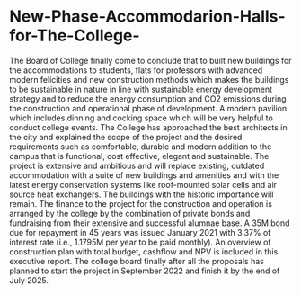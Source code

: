 # New-Phase-Accommodarion-Halls-for-The-College-
The Board of College finally come to conclude that to built new buildings for the accommodations to students, flats for professors with advanced modern felicities and new construction methods which makes the buildings to be sustainable in nature in line with sustainable energy development strategy and to reduce the energy consumption and CO2 emissions during the construction and operational phase of development. A modern pavilion which includes dinning and cocking space which will be very helpful to conduct college events. The College has approached the best architects in the city and explained the scope of the project and the desired requirements such as comfortable, durable and modern addition to the campus that is functional, cost effective, elegant and sustainable. The project is extensive and ambitious and will replace existing, outdated accommodation with a suite of new buildings and amenities and with the latest energy conservation systems like roof-mounted solar cells and air source heat exchangers. The buildings with the historic importance will remain. The finance to the project for the construction and operation is arranged by the college by the combination of private bonds and fundraising from their extensive and successful alumnae base. A 35M bond due for repayment in 45 years was issued January 2021 with 3.37% of interest rate (i.e., 1.1795M per year to be paid monthly). An overview of construction plan with total budget, cashflow and NPV is included in this executive report. The college board finally after all the proposals has planned to start the project in September 2022 and finish it by the end of July 2025.
